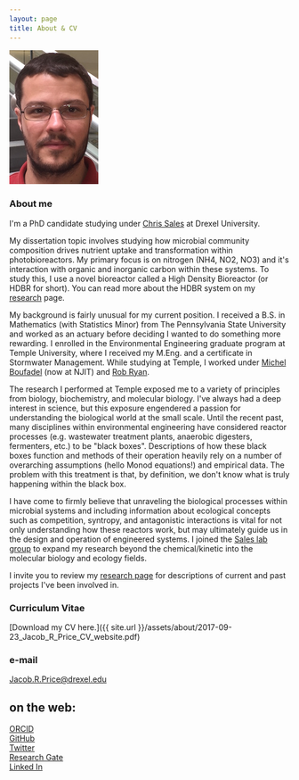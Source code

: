 ```yaml
---
layout: page
title: About & CV
---
```

![Jake](/assets/about/IMG_1656_cropped_resized.JPG)

### About me
I'm a PhD candidate studying under [Chris Sales](http://microbes.cae.drexel.edu/) at Drexel University.  

My dissertation topic involves studying how microbial community composition drives nutrient uptake and transformation within photobioreactors. My primary focus is on nitrogen (NH4, NO2, NO3) and it's interaction with organic and inorganic carbon within these systems. To study this, I use a novel bioreactor called a High Density Bioreactor (or HDBR for short). You can read more about the HDBR system on my [research](1-research.md) page. 

My background is fairly unusual for my current position. I received a B.S. in Mathematics (with Statistics Minor) from The Pennsylvania State University and worked as an actuary before deciding I wanted to do something more rewarding. I enrolled in the Environmental Engineering graduate program at Temple University, where I received my M.Eng. and a certificate in Stormwater Management. While studying at Temple, I worked under [Michel Boufadel](https://civil.njit.edu/people/boufadel.php) (now at NJIT) and [Rob Ryan](https://engineering.temple.edu/person/ryan-robert-j). 

The research I performed at Temple exposed me to a variety of principles from biology, biochemistry, and molecular biology. I've always had a deep interest in science, but this exposure engendered a passion for understanding the biological world at the small scale. Until the recent past, many disciplines within environmental engineering have considered reactor processes (e.g. wastewater treatment plants, anaerobic digesters, fermenters, etc.) to be "black boxes". Descriptions of how these black boxes function and methods of their operation heavily rely on a number of overarching assumptions (hello Monod equations!) and empirical data. The problem with this treatment is that, by definition, we don't know what is truly happening within the black box. 

I have come to firmly believe that unraveling the biological processes within microbial systems and including information about ecological concepts such as competition, syntropy, and antagonistic interactions is vital for not only understanding how these reactors work, but may ultimately guide us in the design and operation of engineered systems. I joined the [Sales lab group](http://microbes.cae.drexel.edu/) to expand my research beyond the chemical/kinetic into the molecular biology and ecology fields. 

I invite you to review my [research page](1-research.md) for descriptions of current and past projects I've been involved in. 

### Curriculum Vitae
[Download my CV here.]({{ site.url }}/assets/about/2017-09-23_Jacob_R_Price_CV_website.pdf)

### e-mail
Jacob.R.Price@drexel.edu

## on the web:
[ORCID](http://orcid.org/0000-0002-1922-8107)   
[GitHub](https://github.com/JacobRPrice)  
[Twitter](https://twitter.com/Jake_in_the_Lab)   
[Research Gate](https://www.researchgate.net/profile/Jacob_Price)   
[Linked In](http://www.linkedin.com/in/jacob-price-3057a014)   
